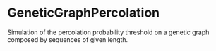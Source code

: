 # GeneticGraphPercolation
Simulation of the percolation probability threshold on a genetic graph composed by sequences of given length.
